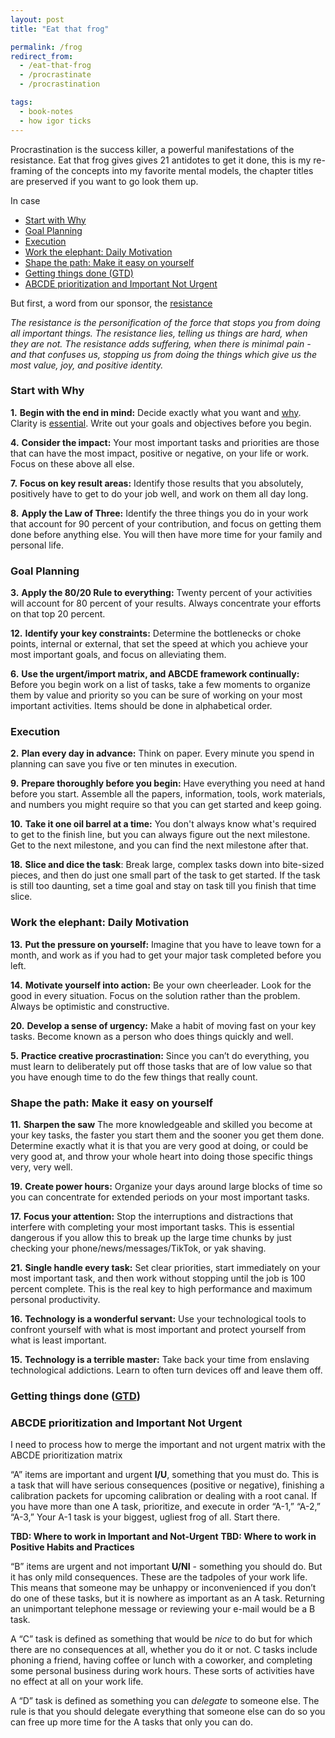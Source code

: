 ```yaml
---
layout: post
title: "Eat that frog"

permalink: /frog
redirect_from:
  - /eat-that-frog
  - /procrastinate
  - /procrastination

tags:
  - book-notes
  - how igor ticks
---
```


Procrastination is the success killer, a powerful manifestations of the resistance. Eat that frog gives gives 21 antidotes to get it done, this is my re-framing of the concepts into my favorite mental models, the chapter titles are preserved if you want to go look them up.

In case

<!-- prettier-ignore-start -->
<!-- vim-markdown-toc GFM -->

- [Start with Why](#start-with-why)
- [Goal Planning](#goal-planning)
- [Execution](#execution)
- [Work the elephant: Daily Motivation](#work-the-elephant-daily-motivation)
- [Shape the path: Make it easy on yourself](#shape-the-path-make-it-easy-on-yourself)
- [Getting things done (GTD)](#getting-things-done-gtd)
- [ABCDE prioritization and Important Not Urgent](#abcde-prioritization-and-important-not-urgent)

<!-- vim-markdown-toc -->
<!-- prettier-ignore-end -->

But first, a word from our sponsor, the [resistance](/resistance)

_The resistance is the personification of the force that stops you from doing all important things. The resistance lies, telling us things are hard, when they are not. The resistance adds suffering, when there is minimal pain - and that confuses us, stopping us from doing the things which give us the most value, joy, and positive identity._

### Start with Why

**1.** **Begin with the end in mind:** Decide exactly what you want and [why](/eulogy). Clarity is [essential](/essential). Write out your goals and objectives before you begin.

**4.** **Consider the impact:** Your most important tasks and priorities are those that can have the most impact, positive or negative, on your life or work. Focus on these above all else.

**7.** **Focus on key result areas:** Identify those results that you absolutely, positively have to get to do your job well, and work on them all day long.

**8.** **Apply the Law of Three:** Identify the three things you do in your work that account for 90 percent of your contribution, and focus on getting them done before anything else. You will then have more time for your family and personal life.

### Goal Planning

**3.** **Apply the 80/20 Rule to everything:** Twenty percent of your activities will account for 80 percent of your results. Always concentrate your efforts on that top 20 percent.

**12.** **Identify your key constraints:** Determine the bottlenecks or choke points, internal or external, that set the speed at which you achieve your most important goals, and focus on alleviating them.

**6.** **Use the urgent/import matrix, and ABCDE framework continually:** Before you begin work on a list of tasks, take a few moments to organize them by value and priority so you can be sure of working on your most important activities. Items should be done in alphabetical order.

### Execution

**2.** **Plan every day in advance:** Think on paper. Every minute you spend in planning can save you five or ten minutes in execution.

**9.** **Prepare thoroughly before you begin:** Have everything you need at hand before you start. Assemble all the papers, information, tools, work materials, and numbers you might require so that you can get started and keep going.

**10.** **Take it one oil barrel at a time:** You don't always know what's required to get to the finish line, but you can always figure out the next milestone. Get to the next milestone, and you can find the next milestone after that.

**18.** **Slice and dice the task**: Break large, complex tasks down into bite-sized pieces, and then do just one small part of the task to get started. If the task is still too daunting, set a time goal and stay on task till you finish that time slice.

### Work the elephant: Daily Motivation

**13.** **Put the pressure on yourself:** Imagine that you have to leave town for a month, and work as if you had to get your major task completed before you left.

**14.** **Motivate yourself into action:** Be your own cheerleader. Look for the good in every situation. Focus on the solution rather than the problem. Always be optimistic and constructive.

**20.** **Develop a sense of urgency:** Make a habit of moving fast on your key tasks. Become known as a person who does things quickly and well.

**5.** **Practice creative procrastination:** Since you can’t do everything, you must learn to deliberately put off those tasks that are of low value so that you have enough time to do the few things that really count.

### Shape the path: Make it easy on yourself

**11.** **Sharpen the saw** The more knowledgeable and skilled you become at your key tasks, the faster you start them and the sooner you get them done. Determine exactly what it is that you are very good at doing, or could be very good at, and throw your whole heart into doing those specific things very, very well.

**19.** **Create power hours:** Organize your days around large blocks of time so you can concentrate for extended periods on your most important tasks.

**17.** **Focus your attention:** Stop the interruptions and distractions that interfere with completing your most important tasks. This is essential dangerous if you allow this to break up the large time chunks by just checking your phone/news/messages/TikTok, or yak shaving.

**21.** **Single handle every task:** Set clear priorities, start immediately on your most important task, and then work without stopping until the job is 100 percent complete. This is the real key to high performance and maximum personal productivity.

**16.** **Technology is a wonderful servant:** Use your technological tools to confront yourself with what is most important and protect yourself from what is least important.

**15.** **Technology is a terrible master:** Take back your time from enslaving technological addictions. Learn to often turn devices off and leave them off.

### Getting things done ([GTD](/gtd))

### ABCDE prioritization and Important Not Urgent

I need to process how to merge the important and not urgent matrix with the ABCDE prioritization matrix

“A” items are important and urgent **I/U**, something that you must do. This is a task that will have serious consequences (positive or negative), finishing a calibration packets for upcoming calibration or dealing with a root canal. If you have more than one A task, prioritize, and execute in order “A-1,” “A-2,” “A-3,” Your A-1 task is your biggest, ugliest frog of all. Start there.

**TBD: Where to work in Important and Not-Urgent**
**TBD: Where to work in Positive Habits and Practices**

“B” items are urgent and not important **U/NI** - something you should do. But it has only mild consequences. These are the tadpoles of your work life. This means that someone may be unhappy or inconvenienced if you don’t do one of these tasks, but it is nowhere as important as an A task. Returning an unimportant telephone message or reviewing your e-mail would be a B task.

A “C” task is defined as something that would be _nice_ to do but for which there are no consequences at all, whether you do it or not. C tasks include phoning a friend, having coffee or lunch with a coworker, and completing some personal business during work hours. These sorts of activities have no effect at all on your work life.

A “D” task is defined as something you can _delegate_ to someone else. The rule is that you should delegate everything that someone else can do so you can free up more time for the A tasks that only you can do.
